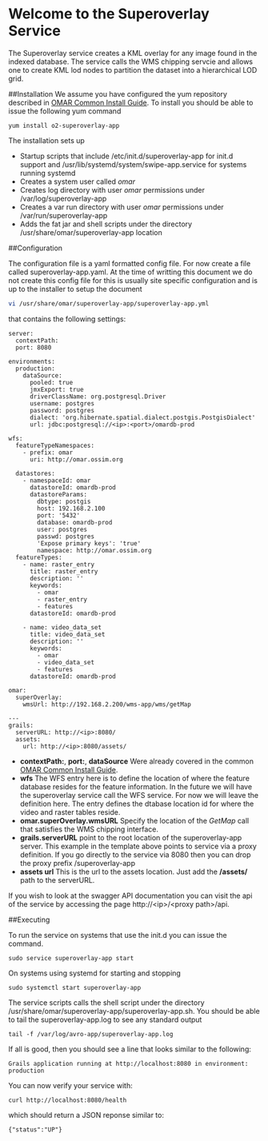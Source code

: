 # Welcome to the Superoverlay Service

The Superoverlay service creates a KML overlay for any image found in the indexed database.  The service calls the WMS chipping servcie and allows one to create KML lod nodes to partition the dataset into a hierarchical LOD grid.

##Installation
We assume you have configured the yum repository described in [OMAR Common Install Guide](common.md).  To install you should be able to issue the following yum command

```yum
yum install o2-superoverlay-app
```
The installation sets up

* Startup scripts that include /etc/init.d/superoverlay-app for init.d support and /usr/lib/systemd/system/swipe-app.service for systems running systemd
* Creates a system user called *omar*
* Creates log directory with user *omar* permissions under /var/log/superoverlay-app
* Creates a var run directory with user *omar* permissions under /var/run/superoverlay-app
* Adds the fat jar and shell scripts under the directory /usr/share/omar/superoverlay-app location

##Configuration

The configuration file is a yaml formatted config file.   For now create a file called superoverlay-app.yaml.  At the time of writting this document we do not create this config file for this is usually site specific configuration and is up to the installer to setup the document

```bash
vi /usr/share/omar/superoverlay-app/superoverlay-app.yml
```

that contains the following settings:

```
server:
  contextPath:
  port: 8080

environments:
  production:
    dataSource:
      pooled: true
      jmxExport: true
      driverClassName: org.postgresql.Driver
      username: postgres
      password: postgres
      dialect: 'org.hibernate.spatial.dialect.postgis.PostgisDialect'
      url: jdbc:postgresql://<ip>:<port>/omardb-prod

wfs:
  featureTypeNamespaces:
    - prefix: omar
      uri: http://omar.ossim.org

  datastores:
    - namespaceId: omar
      datastoreId: omardb-prod
      datastoreParams:
        dbtype: postgis
        host: 192.168.2.100
        port: '5432'
        database: omardb-prod
        user: postgres
        passwd: postgres
        'Expose primary keys': 'true'
        namespace: http://omar.ossim.org
  featureTypes:
    - name: raster_entry
      title: raster_entry
      description: ''
      keywords:
        - omar
        - raster_entry
        - features
      datastoreId: omardb-prod

    - name: video_data_set
      title: video_data_set
      description: ''
      keywords:
        - omar
        - video_data_set
        - features
      datastoreId: omardb-prod

omar:
  superOverlay:
    wmsUrl: http://192.168.2.200/wms-app/wms/getMap

---
grails:
  serverURL: http://<ip>:8080/
  assets:
    url: http://<ip>:8080/assets/
```

* **contextPath:**, **port:**, **dataSource** Were already covered in the common [OMAR Common Install Guide](common.md).
* **wfs** The WFS entry here is to define the location of where the feature database resides for the feature information.  In the future we will have the superoverlay service call the WFS service. For now we will leave the definition here.  The entry defines the dtabase location id for where the video and raster tables reside.
* **omar.superOverlay.wmsURL** Specify the location of the *GetMap* call that satisfies the WMS chipping interface.
* **grails.serverURL** point to the root location of the superoverlay-app server. This example in the template above points to service via a proxy definition.  If you go directly to the service via 8080 then you can drop the proxy prefix /superoverlay-app
* **assets url** This is the url to the assets location.  Just add the **/assets/** path to the serverURL.

If you wish to look at the swagger API documentation you can visit the api of the service by accessing the page http://\<ip>/\<proxy path>/api.

##Executing

To run the service on systems that use the init.d you can issue the command.

```
sudo service superoverlay-app start
```

On systems using systemd for starting and stopping

```
sudo systemctl start superoverlay-app
```

The service scripts calls the shell script under the directory /usr/share/omar/superoverlay-app/superoverlay-app.sh.   You should be able to tail the superoverlay-app.log to see any standard output

```
tail -f /var/log/avro-app/superoverlay-app.log
```

If all is good, then you should see a line that looks similar to the following:

```
Grails application running at http://localhost:8080 in environment: production
```

You can now verify your service with:

```
curl http://localhost:8080/health
```

which should return a JSON reponse similar to:

```
{"status":"UP"}
```

